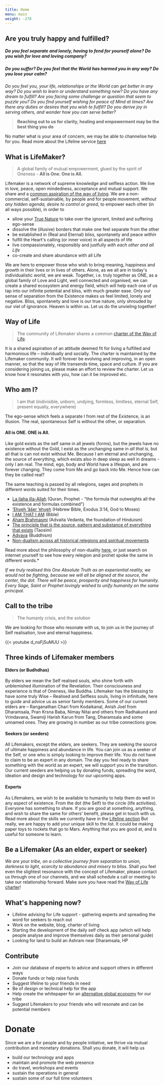 ```yaml
---
title: Home
menu: main
weight: -270
---
```

## Are you truly happy and fulfilled?

##### Do you feel separate and lonely, having to fend for yourself alone? Do you wish for love and loving company?
##### Do you suffer? Do you feel that the World has harmed you in any way? Do you lose your calm?

*Do you feel you, your life, relationships or the World can get better in any way? Do you wish to learn or understand something new? Do you have any dream to fulfill? Are you facing some challenge or question that seem to puzzle you? Do you find yourself wishing for peace of Mind at times? Are there any duties or desires that you wish to fulfill? Do you derive joy in serving others, and wonder how you can serve better?* 

> **Reaching out to us for clarity, healing and empowerment may be the best thing you do**

No matter what is your area of concern, we may be able to channelise help for you. Read more about the Lifeline service [here](/lifeline)

## What is LifeMaker?

> A global family of mutual empowerment, glued by the spirit of Oneness - **All is One. One is All.**

Lifemaker is a network of supreme knowledge and selfless action. We live in love, peace, open mindedness, acceptance and mutual support. We share and a [common aspiration of the way of living](https://docs.google.com/document/d/18AtEj2GhpBe9REYUvQ999nMklHZq1RohGEOhM0OhqQ0). We are a non-commercial, self-sustainable, by people and for people movement, *without any hidden agenda, desire to control or greed*, to empower each other (in all ways possible), in order to

- allow your [True Nature](/whoami) to take over the ignorant, limited and suffering ego-sense 
- dissolve the (illusive) borders that make one feel separate from the other
- be established in (Real and Eternal) bliss, spontaneity and peace *within*
- fulfill the Heart's calling (or inner voice) in all aspects of life
- live compassionately, responsibly and justfully *with each other and all Life*
- co-create and share abundance with all Life

We are here to empower those who wish to bring meaning, happiness and growth in their lives or in lives of others. Alone, as we all are in today's individualistic world, we are weak. Together, i.e. truly together as ONE, as a global family of Love and Light, well connected and organised, we can create a shared ecosystem and energy field, which will help each one of us tap into our infinite potential and bliss, with much greater ease. Only our sense of separation from the Existence makes us feel limited, lonely and negative. Bliss, spontaneity and love is our true nature, only shrouded by our viel of ignorance. Heaven is within us. Let us do the unvieling together!

## Way of Life

> The community of Lifemaker shares a common [charter of the Way of Life](https://docs.google.com/document/d/18AtEj2GhpBe9REYUvQ999nMklHZq1RohGEOhM0OhqQ0).

It is a shared aspiration of an attitude deemed fit for living a fulfilled and harmonious life – individually and socially. The charter is maintained by the Lifemaker community. It will forever be evolving and improving, in an open manner, so that the way of life transends time, space and culture. If you are considering joining us, please make an effort to review the charter. Let us know how it resonates with you, how can it be improved etc.

## Who am I?

> I am that (indivisible, unborn, undying, formless, limitless, eternal Self, present equally, everywhere) 

The ego-sense which feels a separate I from rest of the Existence, is an illusion. The real, spontaneous Self is without the other, or separation.

#### All is ONE. ONE is All.

Like gold exists as the self same in all jewels (forms), but the jewels have no existence without the Gold, I exist as the unchanging same in *all that is*, but all that is can not exist without Me. Because I am eternal and unchanging, the source of everything, which exists also in deep sleep as well in dreams - only I am real. The mind, ego, body and World have a lifespan, and are forever changing. They come from Me and go back into Me. Hence how can they be called real?

The same teaching is passed by all relegions, sages and prophets in different words suited for their times.

- [La ilaha illa-Allah](http://www.techofheart.co/2007/05/la-ilaha-illa-allah-and-advaita-supreme.html) (Quran, Prophet - "the formula that outweights all the existence and formulas combined") 
- [’Ehyeh ’ăšer ’ehyeh](https://en.wikipedia.org/wiki/I_Am_that_I_Am) (Hebrew Bible, Exodus 3:14, God to Moses)
- [I AM THAT I AM](https://www.biblegateway.com/passage/?search=Exodus+3%3A14&version=KJV) (Bible) 
- [Aham Brahmasmi](https://en.wikipedia.org/wiki/Aham_Brahmasmi) (Advaita Vedanta, the foundation of Hinduism)
- [The principle that is the source, pattern and substance of everything that exists](/https://en.wikipedia.org/wiki/Taoism) (Taosim)
- [Advaya](https://en.wikipedia.org/wiki/Nondualism#Buddhism) (Buddhism)
- [Non-dualism across all historical relegions and spiritual movements](https://en.wikipedia.org/wiki/Nondualism)

Read more about the philosophy of non-duality [here](/philosophy), or just search on internet yourself to see how every relegion and prohet spoke the same in different words.*

*If we truly realised this One Absolute Truth as an experiential reality, we would not be fighting, because we will all be aligned at the source, the center, the dot. There will be peace, prosperity and happiness for humanity. Every Sage, Saint or Prophet lovingly wished to unify humanity on the same principal.*

## Call to the tribe

> The humanly crisis, and the solution

We are looking for those who resonate with us, to join us in the journey of Self realisation, love and eternal happiness.

{{< youtube d_nsFjSuMUU >}}

## Three kinds of Lifemaker members
#### Elders (or Budhdhas)

By elders we mean the Self realised souls, who shine forth with unblemished illumination of the Revelation. Their consciouness and experience is that of Oneness, like Buddha. Lifemaker has the blessing to have some truly Wise – Realised and Selfless souls, living in infinitude, here to guide and advice us as senior family members. Some of our current elders are – Ranganathan Chari from Kodaikanal, Anish Joel from Dharamsala, Pran Krsna Baba, Nimay Nitai and others from Radhakund and Vrindavana, Swamiji Harish Karun from Tang, Dharamsala and some unnamed ones. They are growing in number as our tribe connections grow.

#### Seekers (or seeders)
All Lifemakers, except the elders, are seekers. They are seeking the source of ultimate happiness and abundance in life. 
You can join us as a seeker of the Self, or one who is simply looking to improve their life. You do not have to claim to be an expert in any domain. The day you feel ready to share something with the world as an expert, we will support you in the transition. Our current seeders are helping us by donating funds, spreading the word, ideation and design and technology for our upcoming apps.

#### Experts
As Lifemakers, we wish to be available to humanity to help them do well in any aspect of existence. From the dot (the Self) to the circle (life activities). Everyone has something to share. If you are good at something, anything, and wish to share the same for others' benefit, please get in touch with us. Read more about the skills we currently have in the [Lifeline section](/lifeline) But really, we are happy to add your unique skill to the list. It could be making paper toys to rockets that go to Mars. Anything that you are good at, and is useful for someone to learn.


## Be a Lifemaker (As an elder, expert or seeker)
*We are your tribe, on a collective journey from separation to union, darkness to light, scarcity to abundance and misery to bliss.* 
Shall you feel even the slightest resonance with the concept of Lifemaker, please contact us through one of our channels, and we shall schedule a call or meeting to take our relationship forward. Make sure you have read the [Way of Life charter](https://docs.google.com/document/d/1c3aAmHibXATFHTdiPUtU5l72mDubB-R3TiBNY0G7G-g/edit?ts=5a3edc29)!

## What's happening now?

* Lifeline advising for Life support - gathering experts and spreading the word for seekers to reach out
* Work on the website, blog, charter of living
* Starting the development of the daily self check app (which will help people analyse and improve themselves daily as their personal guide)
* Looking for land to build an Ashram near Dharamsala, HP

## Contribute
* Join our database of experts to advice and support others in different ways
* Donate funds or help raise funds
* Suggest lifeline to your friends in need
* Be of design or technical help for the app
* Help create the whitepaper for an [alternative global economy](/economy) for our tribe
* Suggest Lifemakers to your friends who will resonate and can be potential members 

# Donate

Since we are a for people and by people initiative, we thrive via mutual contribution and monetary donations.
Shall you donate, it will help us 

- build our technology and apps
- maintain and promote the web presence
- do travel, workshops and events
- sustain the operations in general
- sustain some of our full time volunteers
